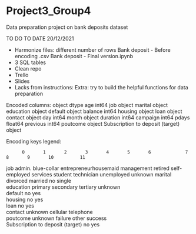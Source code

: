 # Project3_Group4
Data preparation project on bank deposits dataset

TO DO TO DATE 20/12/2021
- Harmonize files: different number of rows 
      Bank deposit - Before encoding .csv
      Bank deposit - Final version.ipynb
- 3 SQL tables
- Clean repo
- Trello
- Slides
- Lacks from instructions: Extra: try to build the helpful functions for data preparation

Encoded columns: object dtype
age                                   int64
job                                  object
marital                              object
education                            object
default                              object
balance                               int64
housing                              object
loan                                 object
contact                              object
day                                   int64
month                                object
duration                              int64
campaign                              int64
pdays                               float64
previous                              int64
poutcome                             object
Subscription to deposit (target)     object

Encoding keys legend:

	      0	      1	      2	      3	      4	      5	      6	            7	      8	      9	      10	      11
job	      admin.	blue-collar	entrepreneurhousemaid	management	retired	self-employed	services	student	technician	unemployed	unknown
marital	divorced	married	no	      single								
education	primary	secondary	tertiary	unknown								
default	no	      yes										
housing	no	      yes										
loan	no	yes										
contact	unknown	cellular	telephone									
poutcome	unknown	failure	other	      success								
Subscription
to deposit 
(target)	no	      yes
